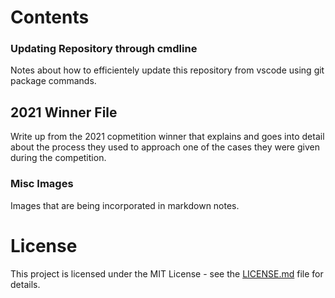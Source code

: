 # Contents

### Updating Repository through cmdline
Notes about how to efficientely update this repository from vscode using git package commands.

## 2021 Winner File
Write up from the 2021 copmetition winner that explains and goes into detail about the process they used to approach one of the cases they were given during the competition.

### Misc Images
Images that are being incorporated in markdown notes.

# License

This project is licensed under the MIT License - see the [LICENSE.md](LICENSE.md) file for details.